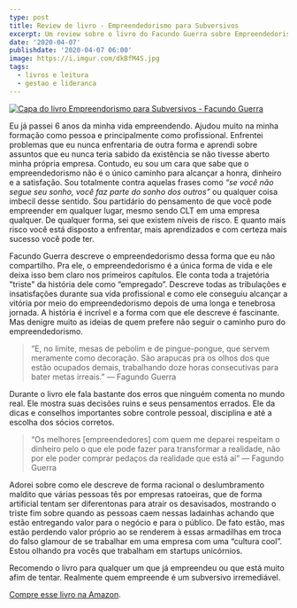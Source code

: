 ```yaml
---
type: post
title: Review de livro - Empreendedorismo para Subversivos
excerpt: Um review sobre o livro do Facundo Guerra sobre Empreendedorismo
date: '2020-04-07'
publishdate: '2020-04-07 06:00'
image: https://i.imgur.com/dkBfM4S.jpg
tags:
  - livros e leitura
  - gestao e lideranca
---
```


[![Capa do livro Empreendorismo para Subversivos - Facundo Guerra](https://i.imgur.com/VUpSl52.jpg)](https://amzn.to/2QXwYTc)

Eu já passei 6 anos da minha vida empreendendo. Ajudou muito na minha formação como pessoa e principalmente como profissional. Enfrentei problemas que eu nunca enfrentaria de outra forma e aprendi sobre assuntos que eu nunca teria sabido da existência se não tivesse aberto minha própria empresa. Contudo, eu sou um cara que sabe que o empreendedorismo não é o único caminho para alcançar a honra, dinheiro e a satisfação. Sou totalmente contra aquelas frases como _“se você não segue seu sonho, você faz parte do sonho dos outros”_ ou qualquer coisa imbecil desse sentido. Sou partidário do pensamento de que você pode empreender em qualquer lugar, mesmo sendo CLT em uma empresa qualquer. De qualquer forma, sei que existem níveis de risco. E quanto mais risco você está disposto a enfrentar, mais aprendizados e com certeza mais sucesso você pode ter.

Facundo Guerra descreve o empreendedorismo dessa forma que eu não compartilho. Pra ele, o empreendedorismo é a única forma de vida e ele deixa isso bem claro nos primeiros capítulos. Ele conta toda a trajetória "triste" da história dele como “empregado”. Descreve todas as tribulações e insatisfações durante sua vida profissional e como ele conseguiu alcançar a vitória por meio do empreendedorismo depois de uma longa e tenebrosa jornada. A história é incrível e a forma com que ele descreve é fascinante. Mas denigre muito as ideias de quem prefere não seguir o caminho puro do empreendedorismo.

> “E, no limite, mesas de pebolim e de pingue-pongue, que servem meramente como decoração. São arapucas pra os olhos dos que estão ocupados demais, trabalhando doze horas consecutivas para bater metas irreais.” — Fagundo Guerra

Durante o livro ele fala bastante dos erros que ninguém comenta no mundo real. Ele mostra suas decisões ruins e seus pensamentos errados. Ele da dicas e conselhos importantes sobre controle pessoal, disciplina e até a escolha dos sócios corretos. 

> “Os melhores [empreendedores] com quem me deparei respeitam o dinheiro pelo o que ele pode fazer para transformar a realidade, não por ele poder comprar pedaços da realidade que está aí” — Fagundo Guerra

Adorei sobre como ele descreve de forma racional o deslumbramento maldito que várias pessoas tês por empresas ratoeiras, que de forma artificial tentam ser diferentonas para atrair os desavisados, mostrando o triste fim sobre quando as pessoas caem nessas ladainhas achando que estão entregando valor para o negócio e para o público. De fato estão, mas estão perdendo valor próprio ao se renderem à essas armadilhas em troca do falso glamour de se trabalhar em uma empresa com uma “cultura cool”. Estou olhando pra vocês que trabalham em startups unicórnios. 

Recomendo o livro para qualquer um que já empreendeu ou que está  muito afim de tentar. Realmente quem empreende é um subversivo irremediável. 

[Compre esse livro na Amazon](https://amzn.to/2QXwYTc).
